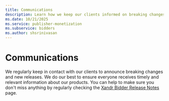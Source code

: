 ```yaml
---
title: Communications
description: Learn how we keep our clients informed on breaking changes and new releases. 
ms.date: 10/21/2025
ms.service: publisher-monetization
ms.subservice: bidders
ms.author: shsrinivasan
---
```



# Communications

We regularly keep in contact with our clients to announce breaking changes and new releases. We do our best to ensure everyone receives timely and relevant information about our products. You can help to make sure you don't miss anything by regularly checking the [Xandr Bidder Release Notes](xandr-bidder-release-notes.md) page.
